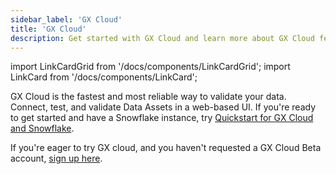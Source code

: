 ```yaml
---
sidebar_label: 'GX Cloud'
title: 'GX Cloud'
description: Get started with GX Cloud and learn more about GX Cloud features and functionality.
---
```


import LinkCardGrid from '/docs/components/LinkCardGrid';
import LinkCard from '/docs/components/LinkCard';

<p class="DocItem__header-description">GX Cloud is the fastest and most reliable way to validate your data. Connect, test, and validate Data Assets in a web-based UI. If you're ready to get started and have a Snowflake instance, try <a href='/docs/cloud/quickstarts/snowflake_quickstart'>Quickstart for GX Cloud and Snowflake</a>.

If you're eager to try GX cloud, and you haven't requested a GX Cloud Beta account, <a href='https://greatexpectations.io/cloud'>sign up here</a>.
</p>



<LinkCardGrid>
  <LinkCard topIcon label="Set up GX Cloud" description="To get the most from GX Cloud, configure your environment first." href="/docs/cloud/set_up_gx_cloud" icon="/img/configure_icon.svg" />
  <LinkCard topIcon label="Quickstarts" description="Quickly connect GX Cloud to Data Assets stored on your Snowflake instance." href="/docs/cloud/quickstarts/snowflake_quickstart" icon="/img/configure_icon.svg" />
  <LinkCard topIcon label="Manage Data Assets" description="Create, edit, or delete a Data Asset" href="/docs/cloud/data_assets/manage_data_assets" icon="/img/configure_icon.svg" />
  <LinkCard topIcon label="Manage Expectations" description="Create,edit, or delete an Expectation" href="/docs/cloud/expectations/manage_expectations" icon="/img/configure_icon.svg" />
  <LinkCard topIcon label="Manage Validations" description="Run a Validation, or view the Validation run history" href="docs/cloud/validations/manage_validations" icon="/img/configure_icon.svg" />
  <LinkCard topIcon label="Manage Checkpoints" description="Add, run, edit, or delete a Checkpoint" href="/docs/cloud/checkpoints/manage_checkpoints" icon="/img/configure_icon.svg" />
  <LinkCard topIcon label="Manage users and access tokens" description="Manage GX Cloud users and access tokens" href="/docs/cloud/users/manage_users" icon="/img/configure_icon.svg" />
</LinkCardGrid>
